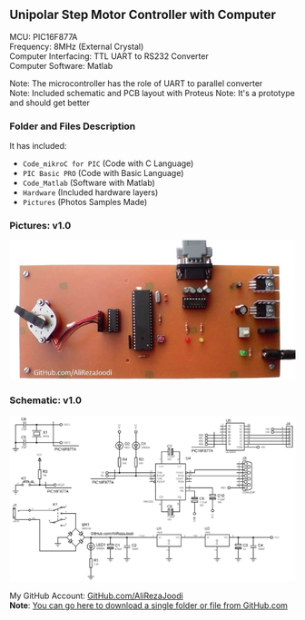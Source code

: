 ## Unipolar Step Motor Controller with Computer
	   
MCU:			PIC16F877A  
Frequency:     		8MHz (External Crystal)  
Computer Interfacing:	TTL UART to RS232 Converter  
Computer Software:	Matlab

Note: The microcontroller has the role of UART to parallel converter  
Note: Included schematic and PCB layout with Proteus 
Note: It's a prototype and should get better

### Folder and Files Description
It has included:
- `Code_mikroC for PIC` (Code with C Language)
- `PIC Basic PRO` (Code with Basic Language)
- `Code_Matlab` (Software with Matlab)
- `Hardware` (Included hardware layers)
- `Pictures` (Photos Samples Made)

### Pictures: v1.0
![](Pictures/v1.0.jpg)

### Schematic: v1.0
![](Hardware/v1.0.png)

My GitHub Account: [GitHub.com/AliRezaJoodi](https://github.com/AliRezaJoodi)  
**Note**: [You can go here to download a single folder or file from GitHub.com](https://minhaskamal.github.io/DownGit/#/home)
